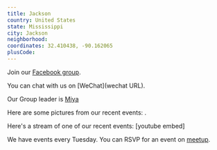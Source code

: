 ```yaml
---
title: Jackson
country: United States
state: Mississippi
city: Jackson
neighborhood: 
coordinates: 32.410438, -90.162065
plusCode:
---
```

Join our [Facebook group](https://www.facebook.com/groups/free.code.camp.jackson.ms).

You can chat with us on [WeChat](wechat URL).

Our Group leader is [Miya](freecodecamp.org/miya)

Here are some pictures from our recent events:
![]().

Here's a stream of one of our recent events:
[youtube embed]

We have events every Tuesday. You can RSVP for an event on [meetup](meetupurl).
